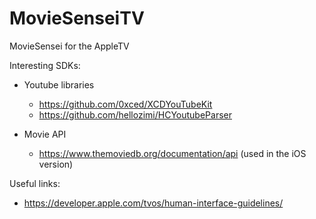 # MovieSenseiTV
MovieSensei for the AppleTV

Interesting SDKs:
* Youtube libraries
  * https://github.com/0xced/XCDYouTubeKit
  * https://github.com/hellozimi/HCYoutubeParser

* Movie API
  * https://www.themoviedb.org/documentation/api (used in the iOS version)

Useful links:
* https://developer.apple.com/tvos/human-interface-guidelines/
